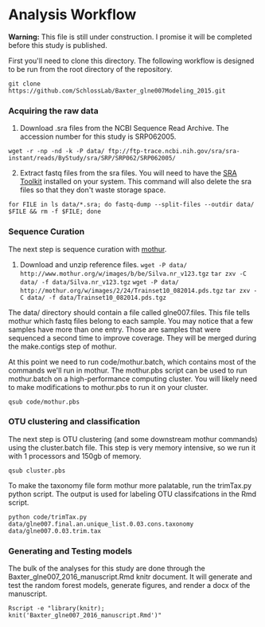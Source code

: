# Analysis Workflow

**Warning:** This file is still under construction. I promise it will be completed before this study is published. 

First you'll need to clone this directory. The following workflow is designed to be run from the root directory of the repository.

`git clone https://github.com/SchlossLab/Baxter_glne007Modeling_2015.git`

### Acquiring the raw data
1. Download .sra files from the NCBI Sequence Read Archive.  The accession number for this study is SRP062005.  

`wget -r -np -nd -k -P data/ ftp://ftp-trace.ncbi.nih.gov/sra/sra-instant/reads/ByStudy/sra/SRP/SRP062/SRP062005/`


2. Extract fastq files from the sra files. You will need to have the [SRA Toolkit](http://www.ncbi.nlm.nih.gov/Traces/sra/sra.cgi?cmd=show&f=software&m=software&s=software) installed on your system. This command will also delete the sra files so that they don't waste storage space. 

`for FILE in ls data/*.sra; do fastq-dump --split-files --outdir data/ $FILE && rm -f $FILE; done`


### Sequence Curation
The next step is sequence curation with [mothur](http://www.mothur.org/wiki/Download_mothur). 

1. Download and unzip reference files.
`wget -P data/ http://www.mothur.org/w/images/b/be/Silva.nr_v123.tgz`
`tar zxv -C data/ -f data/Silva.nr_v123.tgz`
`wget -P data/ http://mothur.org/w/images/2/24/Trainset10_082014.pds.tgz`
`tar zxv -C data/ -f data/Trainset10_082014.pds.tgz`

The data/ directory should contain a file called glne007.files.  This file tells mothur which fastq files belong to each sample. You may notice that a few samples have more than one entry. Those are samples that were sequenced a second time to improve coverage. They will be merged during the make.contigs step of mothur.

At this point we need to run code/mothur.batch, which contains most of the commands we'll run in mothur. The mothur.pbs script can be used to run mothur.batch on a high-performance computing cluster. You will likely need to make modifications to mothur.pbs to run it on your cluster.

`qsub code/mothur.pbs`

### OTU clustering and classification
The next step is OTU clustering (and some downstream mothur commands) using the cluster.batch file. This step is very memory intensive, so we run it with 1 processors and 150gb of memory.

`qsub cluster.pbs`

To make the taxonomy file form mothur more palatable, run the trimTax.py python script. The output is used for labeling OTU classifcations in the Rmd script.

`python code/trimTax.py data/glne007.final.an.unique_list.0.03.cons.taxonomy data/glne007.0.03.trim.tax`

### Generating and Testing models
The bulk of the analyses for this study are done through the Baxter_glne007_2016_manuscript.Rmd knitr document. It will generate and test the random forest models, generate figures, and render a docx of the manuscript.

`Rscript -e "library(knitr); knit('Baxter_glne007_2016_manuscript.Rmd')"`






